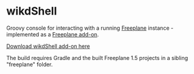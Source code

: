 wikdShell
=========

Groovy console for interacting with a running
[Freeplane](http://freeplane.sourceforge.net/) instance -
implemented as a
[Freeplane add-on](http://freeplane.sourceforge.net/wiki/index.php/Add-ons).

[Download wikdShell add-on here](http://freeplane.sourceforge.net/wiki/index.php/Add-ons#wikdShell)

The build requires Gradle and the built Freeplane 1.5 projects in a
sibling "freeplane" folder.